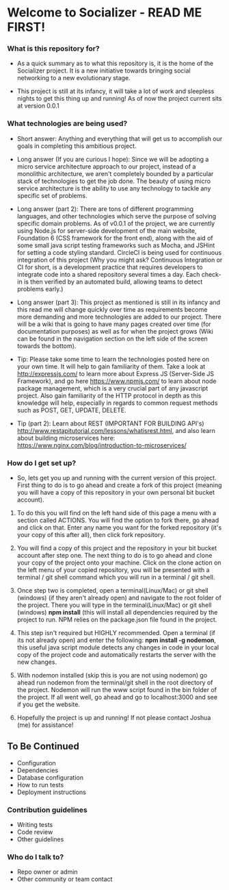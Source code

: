 # Welcome to Socializer - READ ME FIRST! #

### What is this repository for? ###

* As a quick summary as to what this repository is, it is the home of the Socializer project. It is a new initiative towards bringing social networking to a new evolutionary stage.

* This project is still at its infancy, it will take a lot of work and sleepless nights to get this thing up and running! As of now the project current sits at version 0.0.1

### What technologies are being used? ###

* Short answer: Anything and everything that will get us to accomplish our goals in completing this ambitious project.

* Long answer (If you are curious I hope): Since we will be adopting a micro service architecture approach to our project, instead of a monolithic architecture, we aren't completely bounded by a particular stack of technologies to get the job done. The beauty of using micro service architecture is the ability to use any technology to tackle any specific set of problems. 

* Long answer (part 2): There are tons of different programming languages, and other technologies which serve the purpose of solving specific domain problems. As of v0.0.1 of the project, we are currently using Node.js for server-side development of the main website, Foundation 6 (CSS framework for the front end), along with the aid of some small java script testing frameworks such as Mocha, and JSHint for setting a code styling standard. CircleCI is being used for continuous integration of this project (Why you might ask? Continuous Integration or CI for short, is a development practice that requires developers to integrate code into a shared repository several times a day. Each check-in is then verified by an automated build, allowing teams to detect problems early.)

* Long answer (part 3): This project as mentioned is still in its infancy and this read me will change quickly over time as requirements become more demanding and more technologies are added to our project. There will be a wiki that is going to have many pages created over time (for documentation purposes) as well as for when the project grows (Wiki can be found in the navigation section on the left side of the screen towards the bottom).

* Tip: Please take some time to learn the technologies posted here on your own time. It will help to gain familiarity of them. Take a look at http://expressjs.com/ to learn more about Express JS (Server-Side JS Framework), and go here https://www.npmjs.com/ to learn about node package management, which is a very crucial part of any javascript project. Also gain familiarity of the HTTP protocol in depth as this knowledge will help, especially in regards to common request methods such as POST, GET, UPDATE, DELETE.

* Tip (part 2): Learn about REST (IMPORTANT FOR BUILDING API's) http://www.restapitutorial.com/lessons/whatisrest.html, and also learn about building microservices here: https://www.nginx.com/blog/introduction-to-microservices/

### How do I get set up? ###

* So, lets get you up and running with the current version of this project.
First thing to do is to go ahead and create a fork of this project (meaning   you will have a copy of this repository in your own personal bit bucket account). 

1. To do this you will find on the left hand side of this page a menu with a section called ACTIONS. You will find the option to fork there, go ahead and click on that. Enter any name you want for the forked repository (it's your copy of this after all), then click fork repository.

2. You will find a copy of this project and the repository in your bit bucket account after step one. The next thing to do is to go ahead and clone your copy of the project onto your machine. Click on the clone action on the left menu of your copied repository, you will be presented with a terminal / git shell command which you will run in a terminal / git shell.

3. Once step two is completed, open a terminal(Linux/Mac) or git shell (windows) (if they aren't already open) and navigate to the root folder of the project. There you will type in the terminal(Linux/Mac) or git shell (windows) **npm install** (this will install all dependencies required by the project to run. NPM relies on the package.json file found in the project.

4. This step isn't required but HIGHLY recommended. Open a terminal (if its not already open) and enter the following: **npm install -g nodemon**, this useful java script module detects any changes in code in your local copy of the project code and automatically restarts the server with the new changes.

5. With nodemon installed (skip this is you are not using nodemon) go ahead run nodemon from the terminal/git shell in the root directory of the project. Nodemon will run the www script found in the bin folder of the project. If all went well, go ahead and go to localhost:3000 and see if you get the website.

6. Hopefully the project is up and running! If not please contact Joshua (me) for assistance!

## To Be Continued ##

* Configuration
* Dependencies
* Database configuration
* How to run tests
* Deployment instructions

### Contribution guidelines ###

* Writing tests
* Code review
* Other guidelines

### Who do I talk to? ###

* Repo owner or admin
* Other community or team contact